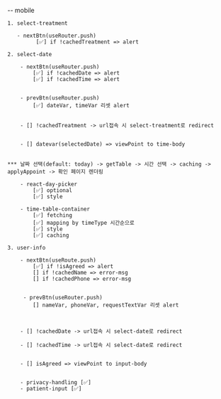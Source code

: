 -- mobile

    1. select-treatment

       - nextBtn(useRouter.push)
             [✅] if !cachedTreatment => alert

    2. select-date

        - nextBtn(useRouter.push)
            [✅] if !cachedDate => alert
            [✅] if !cachedTime => alert


        - prevBtn(useRouter.push)
            [✅] dateVar, timeVar 리셋 alert


        - [] !cachedTreatment -> url접속 시 select-treatment로 redirect


        - [] datevar(selectedDate) => viewPoint to time-body


    *** 날짜 선택(default: today) -> getTable -> 시간 선택 -> caching -> applyAppoint -> 확인 페이지 렌더링

        - react-day-picker
            [✅] optional
            [✅] style

        - time-table-container
            [✅] fetching
            [✅] mapping by timeType 시간순으로
            [✅] style
            [✅] caching

    3. user-info

        - nextBtn(useRoute.push)
            [✅] if !isAgreed => alert
            [] if !cachedName => error-msg
            [] if !cachedPhone => error-msg


         - prevBtn(useRouter.push)
            [] nameVar, phoneVar, requestTextVar 리셋 alert



        - [] !cachedDate -> url접속 시 select-date로 redirect

        - [] !cachedTime -> url접속 시 select-date로 redirect


        - [] isAgreed => viewPoint to input-body


        - privacy-handling [✅]
        - patient-input [✅]
